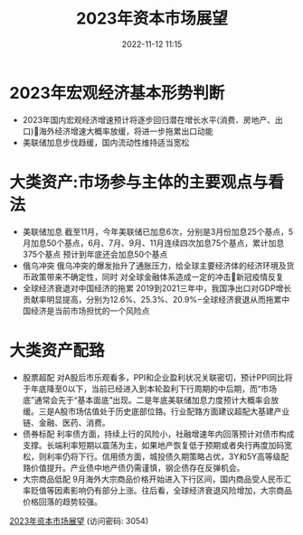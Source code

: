 ﻿---
title: 2023年资本市场展望
date: 2022-11-12 11:15
tags:
- 策略研究
- 年度策略报告
updated: 1970-01-01 08:00:00
---

# 2023年宏观经济基本形势判断
- 2023年国内宏观经济增速预计将逐步回归潜在增长水平(消费、房地产、出口)海外经济增速大概率放缓，将进一步拖累出口动能
- 美联储加息步伐趋缓，国内流动性维持适当宽松


# 大类资产:市场参与主体的主要观点与看法
- 美联储加息
截至11月，今年美联储已加息6次，分别是3月份加息25个基点，5月加息50个基点，6月、7月、9月、11月连续四次加息75个基点，累计加息375个基点
预计到年底还会加息50个基点
- 俄乌冲突
俄乌冲突的爆发抬升了通胀压力，给全球主要经济体的经济环境及货币政策带来不确定性，同时
对全球金融体系造成一定的冲击新冠疫情反复
- 全球经济衰退对中国经济的拖累
2019到2021三年中，我国净出口对GDP增长贡献率明显提高，分别为12.6%、25.3%、20.9%−全球经济衰退从而拖累中国经济是当前市场担忧的一个风险点

<!-- more -->

# 大类资产配臵
- 股票超配
对A股后市乐观看多，PPI和企业盈利状况关联密切，预计PPI同比将于年底降至0以下，当前已经进入到本轮盈利下行周期的中后期，而“市场底”通常会先于“基本面底”出现。二是年底美联储加息力度预计大概率会放缓。三是A股市场估值处于历史底部位臵。行业配臵方面建议超配大基建产业链、金融、医药、消费。
- 债券标配
利率债方面，持续上行的风险小，社融增速年内回落预计对债市构成支撑。长端利率短期以震荡为主，如果地产恢复低于预期或者央行再度加码宽松，则利率仍将下行。信用债方面，城投债久期策略占优，3Y和5Y高等级配臵价值提升。产业债中地产债仍需谨慎，钢企债存在反弹机会。
- 大宗商品低配
9月海外大宗商品价格开始进入下行区间，国内商品受人民币汇率贬值等因素影响仍有部分上涨。往后看，全球经济衰退风险增加，大宗商品价格回落的趋势较强。

[2023年资本市场展望](https://url12.ctfile.com/f/3948612-723008989-d57eb4?p=3054)
(访问密码: 3054)
